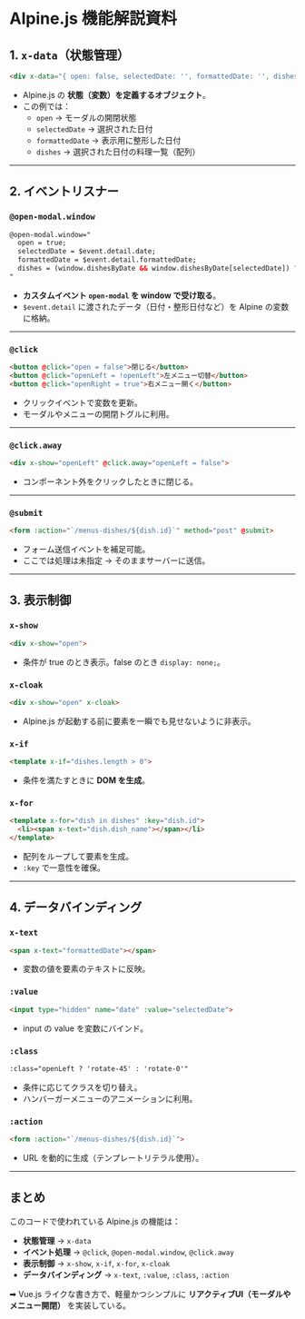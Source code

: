 # Alpine.js 機能解説資料

## 1. `x-data`（状態管理）

``` html
<div x-data="{ open: false, selectedDate: '', formattedDate: '', dishes: [] }">
```

-   Alpine.js の **状態（変数）を定義するオブジェクト**。
-   この例では：
    -   `open` → モーダルの開閉状態
    -   `selectedDate` → 選択された日付
    -   `formattedDate` → 表示用に整形した日付
    -   `dishes` → 選択された日付の料理一覧（配列）

------------------------------------------------------------------------

## 2. イベントリスナー

### `@open-modal.window`

``` html
@open-modal.window="
  open = true;
  selectedDate = $event.detail.date;
  formattedDate = $event.detail.formattedDate;
  dishes = (window.dishesByDate && window.dishesByDate[selectedDate]) ? window.dishesByDate[selectedDate] : [];
"
```

-   **カスタムイベント `open-modal` を window で受け取る**。
-   `$event.detail` に渡されたデータ（日付・整形日付など）を Alpine
    の変数に格納。

------------------------------------------------------------------------

### `@click`

``` html
<button @click="open = false">閉じる</button>
<button @click="openLeft = !openLeft">左メニュー切替</button>
<button @click="openRight = true">右メニュー開く</button>
```

-   クリックイベントで変数を更新。
-   モーダルやメニューの開閉トグルに利用。

------------------------------------------------------------------------

### `@click.away`

``` html
<div x-show="openLeft" @click.away="openLeft = false">
```

-   コンポーネント外をクリックしたときに閉じる。

------------------------------------------------------------------------

### `@submit`

``` html
<form :action="`/menus-dishes/${dish.id}`" method="post" @submit>
```

-   フォーム送信イベントを補足可能。
-   ここでは処理は未指定 → そのままサーバーに送信。

------------------------------------------------------------------------

## 3. 表示制御

### `x-show`

``` html
<div x-show="open">
```

-   条件が true のとき表示。false のとき `display: none;`。

### `x-cloak`

``` html
<div x-show="open" x-cloak>
```

-   Alpine.js が起動する前に要素を一瞬でも見せないように非表示。

### `x-if`

``` html
<template x-if="dishes.length > 0">
```

-   条件を満たすときに **DOM を生成**。

### `x-for`

``` html
<template x-for="dish in dishes" :key="dish.id">
  <li><span x-text="dish.dish_name"></span></li>
</template>
```

-   配列をループして要素を生成。
-   `:key` で一意性を確保。

------------------------------------------------------------------------

## 4. データバインディング

### `x-text`

``` html
<span x-text="formattedDate"></span>
```

-   変数の値を要素のテキストに反映。

### `:value`

``` html
<input type="hidden" name="date" :value="selectedDate">
```

-   input の value を変数にバインド。

### `:class`

``` html
:class="openLeft ? 'rotate-45' : 'rotate-0'"
```

-   条件に応じてクラスを切り替え。
-   ハンバーガーメニューのアニメーションに利用。

### `:action`

``` html
<form :action="`/menus-dishes/${dish.id}`">
```

-   URL を動的に生成（テンプレートリテラル使用）。

------------------------------------------------------------------------

## まとめ

このコードで使われている Alpine.js の機能は：

-   **状態管理** → `x-data`
-   **イベント処理** → `@click`, `@open-modal.window`, `@click.away`
-   **表示制御** → `x-show`, `x-if`, `x-for`, `x-cloak`
-   **データバインディング** → `x-text`, `:value`, `:class`, `:action`

➡ Vue.js ライクな書き方で、軽量かつシンプルに
**リアクティブUI（モーダルやメニュー開閉）** を実装している。
